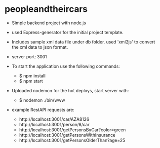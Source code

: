 # peopleandtheircars

* Simple backend project with node.js
* used Express-generator for the initial project template.
* Includes sample xml data file under db folder. used 'xml2js' to convert the xml data to json format.

* server port: 3001
* To start the application use the following commands:
    - $ npm install
    - $ npm start
* Uploaded nodemon for the hot deploys, start server with: 
    - $ nodemon ./bin/www    

* example RestAPI requests are:
    - http://localhost:3001/car/AZA8126
    - http://localhost:3001/person/8/car
    - http://localhost:3001/getPersonsByCar?color=green
    - http://localhost:3001/getPersonsWithInsurance
    - http://localhost:3001/getPersonsOlderThan?age=25
    
